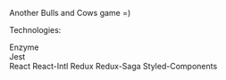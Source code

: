 Another Bulls and Cows game =)

Technologies:

Enzyme\
Jest\
React
React-Intl
Redux
Redux-Saga
Styled-Components

